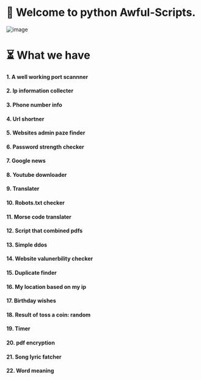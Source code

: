 # 🤠 Welcome to python Awful-Scripts.
![image](https://user-images.githubusercontent.com/83164668/121808245-2b063880-cc75-11eb-8ea1-2493a3a1b371.png)

# ⏳ What we have
#### 1. A well working port scannner
#### 2. Ip information collecter
#### 3. Phone number info
#### 4. Url shortner
#### 5. Websites admin paze finder
#### 6. Password strength checker
#### 7. Google news 
#### 8. Youtube downloader
#### 9. Translater
#### 10. Robots.txt checker
#### 11. Morse code translater
#### 12. Script that combined pdfs
#### 13. Simple ddos
#### 14. Website valunerbility checker
#### 15. Duplicate finder
#### 16. My location based on my ip
#### 17. Birthday wishes
#### 18. Result of toss a coin: random
#### 19. Timer
#### 20. pdf encryption
#### 21. Song lyric fatcher
#### 22. Word meaning

